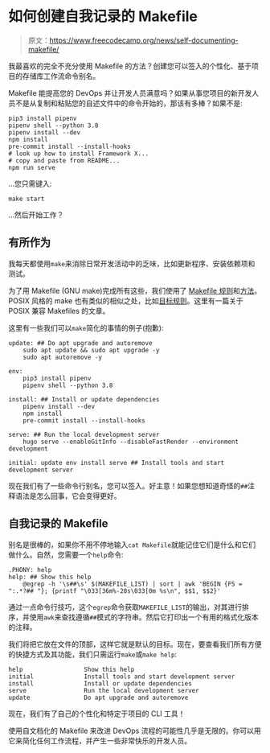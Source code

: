 # 如何创建自我记录的 Makefile

> 原文：<https://www.freecodecamp.org/news/self-documenting-makefile/>

我最喜欢的完全不充分使用 Makefile 的方法？创建您可以签入的个性化、基于项目的存储库工作流命令别名。

Makefile 能提高您的 DevOps 并让开发人员满意吗？如果从事您项目的新开发人员不是从复制和粘贴您的自述文件中的命令开始的，那该有多棒？如果不是:

```
pip3 install pipenv
pipenv shell --python 3.8
pipenv install --dev
npm install
pre-commit install --install-hooks
# look up how to install Framework X...
# copy and paste from README...
npm run serve
```

…您只需键入:

`make start`

…然后开始工作？

## 有所作为

我每天都使用`make`来消除日常开发活动中的乏味，比如更新程序、安装依赖项和测试。

为了用 Makefile (GNU make)完成所有这些，我们使用了 [Makefile 规则](https://www.gnu.org/software/make/manual/make.html#Rules)和[方法](https://www.gnu.org/software/make/manual/make.html#Recipes)。POSIX 风格的 make 也有类似的相似之处，比如[目标规则](https://pubs.opengroup.org/onlinepubs/9699919799/utilities/make.html#tag_20_76_13_04)。这里有一篇关于 POSIX 兼容 Makefiles 的文章。

这里有一些我们可以`make`简化的事情的例子(抱歉):

```
update: ## Do apt upgrade and autoremove
    sudo apt update && sudo apt upgrade -y
    sudo apt autoremove -y

env:
    pip3 install pipenv
    pipenv shell --python 3.8

install: ## Install or update dependencies
    pipenv install --dev
    npm install
    pre-commit install --install-hooks

serve: ## Run the local development server
    hugo serve --enableGitInfo --disableFastRender --environment development

initial: update env install serve ## Install tools and start development server 
```

现在我们有了一些命令行别名，您可以签入。好主意！如果您想知道奇怪的`##`注释语法是怎么回事，它会变得更好。

## 自我记录的 Makefile

别名是很棒的，如果你不用不停地输入`cat Makefile`就能记住它们是什么和它们做什么。自然，您需要一个`help`命令:

```
.PHONY: help
help: ## Show this help
    @egrep -h '\s##\s' $(MAKEFILE_LIST) | sort | awk 'BEGIN {FS = ":.*?## "}; {printf "\033[36m%-20s\033[0m %s\n", $$1, $$2}' 
```

通过一点命令行技巧，这个`egrep`命令获取`MAKEFILE_LIST`的输出，对其进行排序，并使用`awk`来查找遵循`##`模式的字符串。然后它打印出一个有用的格式化版本的注释。

我们将把它放在文件的顶部，这样它就是默认的目标。现在，要查看我们所有方便的快捷方式及其功能，我们只需运行`make`或`make help`:

```
help                 Show this help
initial              Install tools and start development server
install              Install or update dependencies
serve                Run the local development server
update               Do apt upgrade and autoremove 
```

现在，我们有了自己的个性化和特定于项目的 CLI 工具！

使用自文档化的 Makefile 来改进 DevOps 流程的可能性几乎是无限的。你可以用它来简化任何工作流程，并产生一些非常快乐的开发人员。